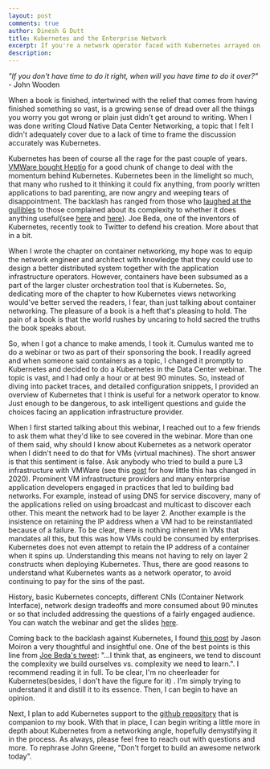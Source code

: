 ```yaml
---
layout: post
comments: true
author: Dinesh G Dutt
title: Kubernetes and the Enterprise Network
excerpt: If you're a network operator faced with Kubernetes arrayed on the other side, what do you do?
description: 
---
```

_"If you don't have time to do it right, when will you have time to do it over?"_   - John Wooden

When a book is finished, intertwined with the relief that comes from having finished something so vast, is a growing sense of dread over all the things you worry you got wrong or plain just didn't get around to writing. When I was done writing Cloud Native Data Center Networking, a topic that I felt I didn't adequately cover due to a lack of time to frame the discussion accurately was Kubernetes. 

Kubernetes has been of course all the rage for the past couple of years. [VMWare bought Heptio](https://www.sdxcentral.com/articles/news/vmware-paid-550m-for-heptio-to-boost-its-kubernetes-portfolio/2018/12/) for a good chunk of change to deal with the momentum behind Kubernetes. Kubernetes been in the limelight so much, that many who rushed to it thinking it could fix anything, from poorly written applications to bad parenting, are now angry and weeping tears of disappointment. The backlash has ranged from those who [laughed at the gullibles](https://twitter.com/ioshints/status/1230007735288311808) to those complained about its complexity to whether it does anything useful(see [here](https://twitter.com/krisnova/status/994242908315312129) and [here](https://twitter.com/PaulDJohnston/status/1227247980907921409)). Joe Beda, one of the inventors of Kubernetes, recently took to Twitter to defend his creation. More about that in a bit.

When I wrote the chapter on container networking, my hope was to equip the network engineer and architect with knowledge that they could use to design a better distributed system together with the application infrastructure operators. However, containers have been subsumed as a part of the larger cluster orchestration tool that is Kubernetes. So, dedicating more of the chapter to how Kubernetes views networking would've better served the readers, I fear, than just talking about container networking. The pleasure of a book is a heft that's pleasing to hold. The pain of a book is that the world rushes by uncaring to hold sacred the truths the book speaks about. 

So, when I got a chance to make amends, I took it. Cumulus wanted me to do a webinar or two as part of their sponsoring the book. I readily agreed and when someone said containers as a topic, I changed it promptly to Kubernetes and decided to do a Kubernetes in the Data Center webinar. The topic is vast, and I had only a hour or at best 90 minutes. So, instead of diving into packet traces, and detailed configuration snippets, I provided an overview of Kubernetes that I think is useful for a network operator to know. Just enough to be dangerous, to ask intelligent questions and guide the choices facing an application infrastructure provider.

When I first started talking about this webinar, I reached out to a few friends to ask them what they'd like to see covered in the webinar. More than one of them said, why should I know about Kubernetes as a network operator when I didn't need to do that for VMs (virtual machines). The short answer is that this sentiment is false. Ask anybody who tried to build a pure L3 infrastructure with VMWare (see this [post](https://blog.ipspace.net/2020/02/do-we-need-complex-data-center-switches.html) for how little this has changed in 2020). Prominent VM infrastructure providers and many enterprise application developers engaged in practices that led to building bad networks. For example, instead of using DNS for service discovery, many of the applications relied on using broadcast and multicast to discover each other. This meant the network had to be layer 2. Another example is the insistence on retaining the IP address when a VM had to be reinstantiated because of a failure. To be clear, there is nothing inherent in VMs that mandates all this, but this was how VMs could be consumed by enterprises. Kubernetes does not even attempt to retain the IP address of a container when it spins up. Understanding this means not having to rely on layer 2 constructs when deploying Kubernetes. Thus, there are good reasons to understand what Kubernetes wants as a network operator, to avoid continuing to pay for the sins of the past.

History, basic Kubernetes concepts, different CNIs (Container Network Interface), network design tradeoffs and more consumed about 90 minutes or so that included addressing the questions of a fairly engaged audience. You can watch the webinar and get the slides [here](https://cumulusnetworks.com/learn/resources/webinars/03-03-20-wbn-dinesh-dutt-containers).

Coming back to the backlash against Kubernetes, I found [this post](http://jmoiron.net/blog/is-k8s-too-complicated/) by Jason Moiron a very thoughtful and insightful one. One of the best points is this line from [Joe Beda's tweet](https://twitter.com/jbeda/status/993978918196531200): "...I think that, as engineers, we tend to discount the complexity we build ourselves vs. complexity we need to learn.". I recommend reading it in full. To be clear, I'm no cheerleader for Kubernetes(besides, I don't have the figure for it) . I'm simply trying to understand it and distill it to its essence. Then, I can begin to have an opinion.

Next, I plan to add Kubernetes support to the [github repository](https://github.com/ddutt/cloud-native-data-center-networking) that is companion to my book. With that in place, I can begin writing a little more in depth about Kubernetes from a networking angle, hopefully demystifying it in the process. As always, please feel free to reach out with questions and more. To rephrase John Greene, "Don't forget to build an awesome network today".
